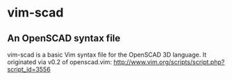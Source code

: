 # vim-scad

## An OpenSCAD syntax file

vim-scad is a basic Vim syntax file for the OpenSCAD 3D language. It originated via v0.2 of openscad.vim: http://www.vim.org/scripts/script.php?script_id=3556


